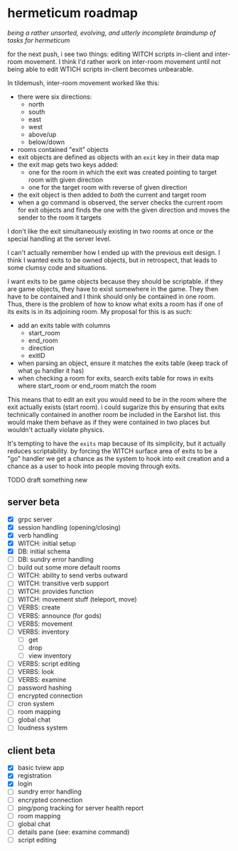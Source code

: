 # hermeticum roadmap

_being a rather unsorted, evolving, and utterly incomplete braindump of tasks for hermeticum_

for the next push, i see two things: editing WITCH scripts in-client and inter-room movement. I think I'd rather work on inter-room movement until not being able to edit WTICH scripts in-client becomes unbearable.

In tildemush, inter-room movement worked like this:

- there were six directions:
  - north
  - south
  - east
  - west
  - above/up
  - below/down
- rooms contained "exit" objects
- exit objects are defined as objects with an `exit` key in their data map
- the exit map gets two keys added:
  - one for the room in which the exit was created pointing to target room with given direction
  - one for the target room with reverse of given direction
- the exit object is then added to _both_ the current and target room
- when a go command is observed, the server checks the current room for exit objects and finds the one with the given direction and moves the sender to the room it targets

I don't like the exit simultaneously existing in two rooms at once or the special handling at the server level.

I can't actually remember how I ended up with the previous exit design. I think I wanted exits to be owned objects, but in retrospect, that leads to some clumsy code and situations.

I want exits to be game objects because they should be scriptable. if they are game objects, they have to exist somewhere in the game. They then have to be contained and I think should only be contained in one room. Thus, there is the problem of how to know what exits a room has if one of its exits is in its adjoining room. My proposal for this is as such:

- add an exits table with columns
  - start_room
  - end_room
  - direction
  - exitID
- when parsing an object, ensure it matches the exits table (keep track of what `go` handler it has)
- when checking a room for exits, search exits table for rows in exits where start_room or end_room match the room

This means that to edit an exit you would need to be in the room where the exit actually exists (start room). i could sugarize this by ensuring that exits technically contained in another room be included in the Earshot list. this would make them behave as if they were contained in two places but wouldn't actually violate physics.

It's tempting to have the `exits` map because of its simplicity, but it actually reduces scriptability. by forcing the WITCH surface area of exits to be a "go" handler we get a chance as the system to hook into exit creation and a chance as a user to hook into people moving through exits.

TODO draft something new

## server beta

- [x] grpc server
- [x] session handling (opening/closing)
- [x] verb handling
- [x] WITCH: initial setup
- [x] DB: initial schema
- [ ] DB: sundry error handling
- [ ] build out some more default rooms
- [ ] WITCH: ability to send verbs outward
- [ ] WITCH: transitive verb support
- [ ] WITCH: provides function
- [ ] WITCH: movement stuff (teleport, move)
- [ ] VERBS: create
- [ ] VERBS: announce (for gods)
- [ ] VERBS: movement
- [ ] VERBS: inventory
  - [ ] get
  - [ ] drop
  - [ ] view inventory
- [ ] VERBS: script editing
- [ ] VERBS: look
- [ ] VERBS: examine
- [ ] password hashing
- [ ] encrypted connection
- [ ] cron system
- [ ] room mapping
- [ ] global chat
- [ ] loudness system

## client beta

- [x] basic tview app
- [x] registration
- [x] login
- [ ] sundry error handling
- [ ] encrypted connection
- [ ] ping/pong tracking for server health report
- [ ] room mapping
- [ ] global chat
- [ ] details pane (see: examine command)
- [ ] script editing
